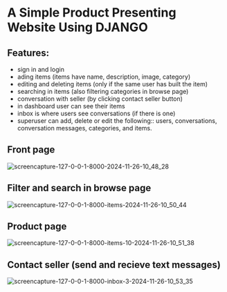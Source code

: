 # A Simple Product Presenting Website Using **DJANGO**

## Features:

- sign in and login
- ading items (items have name, description, image, category)
- editing and deleting items (only if the same user has built the item)
- searching in items (also filtering categories in browse page)
- conversation with seller (by clicking contact seller button)
- in dashboard user can see their items 
- inbox is where users see conversations (if there is one)
- superuser can add, delete or edit the following:: users, conversations, conversation messages, categories, and items.

## Front page
![screencapture-127-0-0-1-8000-2024-11-26-10_48_28](https://github.com/user-attachments/assets/100bff0a-f4c0-44b4-9c51-1b3f938f1838)

## Filter and search in browse page
![screencapture-127-0-0-1-8000-items-2024-11-26-10_50_44](https://github.com/user-attachments/assets/2dc9ca7a-d717-48c4-8793-0318334f963b)

## Product page 
![screencapture-127-0-0-1-8000-items-10-2024-11-26-10_51_38](https://github.com/user-attachments/assets/a08d3e55-5b14-44f1-94b6-67e2bc9457cc)

## Contact seller (send and recieve text messages)
![screencapture-127-0-0-1-8000-inbox-3-2024-11-26-10_53_35](https://github.com/user-attachments/assets/e808dc94-7c5c-47f1-b7e9-7cc131019051)
